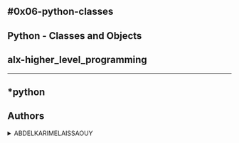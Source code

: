 #0x06-python-classes
---
Python - Classes and Objects
---
## alx-higher_level_programming
---
*python 
---
## Authors
<details>
    <summary>ABDELKARIMELAISSAOUY</summary>
    <ul>
    <li><a href="https://www.github.com/KARIMELAISSAOUY">Github</a></li>
    <li><a href="https://www.twitter.com/KARIMELAISSAOUY">Twitter</a></li>
    </ul>
</details>
